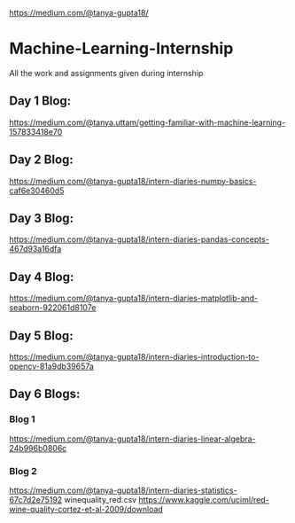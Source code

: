 https://medium.com/@tanya-gupta18/
# Machine-Learning-Internship
All the work and assignments given during internship
## Day 1 Blog: 
https://medium.com/@tanya.uttam/getting-familiar-with-machine-learning-157833418e70
## Day 2 Blog:
https://medium.com/@tanya-gupta18/intern-diaries-numpy-basics-caf6e30460d5
## Day 3 Blog: 
https://medium.com/@tanya-gupta18/intern-diaries-pandas-concepts-467d93a16dfa
## Day 4 Blog: 
https://medium.com/@tanya-gupta18/intern-diaries-matplotlib-and-seaborn-922061d8107e
## Day 5 Blog: 
https://medium.com/@tanya-gupta18/intern-diaries-introduction-to-opencv-81a9db39657a
## Day 6 Blogs:
### Blog 1
https://medium.com/@tanya-gupta18/intern-diaries-linear-algebra-24b996b0806c
### Blog 2
https://medium.com/@tanya-gupta18/intern-diaries-statistics-67c7d2e75192
winequality_red.csv
https://www.kaggle.com/uciml/red-wine-quality-cortez-et-al-2009/download

